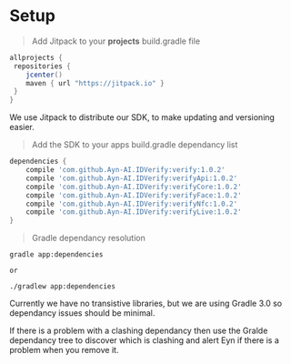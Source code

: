 # Setup

> Add Jitpack to your **projects** build.gradle file

```gradle
allprojects {
 repositories {
    jcenter()
    maven { url "https://jitpack.io" }
 }
}
```

We use Jitpack to distribute our SDK, to make updating and versioning easier. 

> Add the SDK to your apps build.gradle dependancy list

```gradle
dependencies {
    compile 'com.github.Ayn-AI.IDVerify:verify:1.0.2'
    compile 'com.github.Ayn-AI.IDVerify:verifyApi:1.0.2'
    compile 'com.github.Ayn-AI.IDVerify:verifyCore:1.0.2'
    compile 'com.github.Ayn-AI.IDVerify:verifyFace:1.0.2'
    compile 'com.github.Ayn-AI.IDVerify:verifyNfc:1.0.2'
    compile 'com.github.Ayn-AI.IDVerify:verifyLive:1.0.2'
}
```

> Gradle dependancy resolution

```shell
gradle app:dependencies

or

./gradlew app:dependencies
```

Currently we have no transistive libraries, but we are using Gradle 3.0 so dependancy issues should be minimal.

If there is a problem with a clashing dependancy then use the Gralde dependancy tree to discover which is clashing and alert Eyn if there is a problem when you remove it.